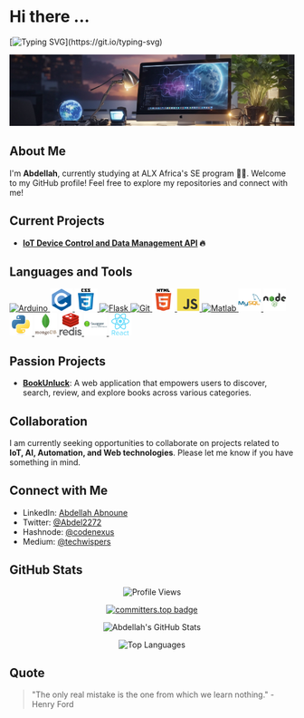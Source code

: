 # Hi there ...
[![Typing SVG](https://readme-typing-svg.demolab.com?font=&pause=250&color=088AF7DE&random=false&width=435&lines=Hi+there+.+.+.)](https://git.io/typing-svg)

![Banner Image](banner.png)

## About Me

I'm **Abdellah**, currently studying at ALX Africa's SE program 👨‍💻. Welcome to my GitHub profile! Feel free to explore my repositories and connect with me!

## Current Projects

- **[IoT Device Control and Data Management API](https://github.com/abdel2000-dply/iot-control-system) 🔥**

## Languages and Tools

<p align="left">
  <a href="https://www.arduino.cc/" target="_blank" rel="noreferrer">
    <img src="https://cdn.worldvectorlogo.com/logos/arduino-1.svg" alt="Arduino" width="40" height="40"/>
  </a>
  <a href="https://www.cprogramming.com/" target="_blank" rel="noreferrer">
    <img src="https://raw.githubusercontent.com/devicons/devicon/master/icons/c/c-original.svg" alt="C" width="40" height="40"/>
  </a>
  <a href="https://www.w3schools.com/css/" target="_blank" rel="noreferrer">
    <img src="https://raw.githubusercontent.com/devicons/devicon/master/icons/css3/css3-original-wordmark.svg" alt="CSS3" width="40" height="40"/>
  </a>
  <a href="https://flask.palletsprojects.com/" target="_blank" rel="noreferrer">
    <img src="https://www.vectorlogo.zone/logos/pocoo_flask/pocoo_flask-icon.svg" alt="Flask" width="40" height="40"/>
  </a>
  <a href="https://git-scm.com/" target="_blank" rel="noreferrer">
    <img src="https://www.vectorlogo.zone/logos/git-scm/git-scm-icon.svg" alt="Git" width="40" height="40"/>
  </a>
  <a href="https://www.w3.org/html/" target="_blank" rel="noreferrer">
    <img src="https://raw.githubusercontent.com/devicons/devicon/master/icons/html5/html5-original-wordmark.svg" alt="HTML5" width="40" height="40"/>
  </a>
  <a href="https://developer.mozilla.org/en-US/docs/Web/JavaScript" target="_blank" rel="noreferrer">
    <img src="https://raw.githubusercontent.com/devicons/devicon/master/icons/javascript/javascript-original.svg" alt="JavaScript" width="40" height="40"/>
  </a>
  <a href="https://www.mathworks.com/" target="_blank" rel="noreferrer">
    <img src="https://upload.wikimedia.org/wikipedia/commons/2/21/Matlab_Logo.png" alt="Matlab" width="40" height="40"/>
  </a>
  <a href="https://www.mysql.com/" target="_blank" rel="noreferrer">
    <img src="https://raw.githubusercontent.com/devicons/devicon/master/icons/mysql/mysql-original-wordmark.svg" alt="MySQL" width="40" height="40"/>
  </a>
  <a href="https://nodejs.org" target="_blank" rel="noreferrer">
    <img src="https://raw.githubusercontent.com/devicons/devicon/master/icons/nodejs/nodejs-original-wordmark.svg" alt="Node.js" width="40" height="40"/>
  </a>
  <a href="https://www.python.org" target="_blank" rel="noreferrer">
    <img src="https://raw.githubusercontent.com/devicons/devicon/master/icons/python/python-original.svg" alt="Python" width="40" height="40"/>
  </a>
  <a href="https://www.mongodb.com/" target="_blank" rel="noreferrer">
    <img src="https://raw.githubusercontent.com/devicons/devicon/master/icons/mongodb/mongodb-original-wordmark.svg" alt="MongoDB" width="40" height="40"/>
  </a>
  <a href="https://redis.io/" target="_blank" rel="noreferrer">
    <img src="https://raw.githubusercontent.com/devicons/devicon/master/icons/redis/redis-original-wordmark.svg" alt="Redis" width="40" height="40"/>
  </a>
  <a href="https://swagger.io/" target="_blank" rel="noreferrer">
    <img src="https://raw.githubusercontent.com/devicons/devicon/master/icons/swagger/swagger-original-wordmark.svg" alt="Swagger" width="40" height="40"/>
  </a>
  <a href="https://reactjs.org/" target="_blank" rel="noreferrer">
    <img src="https://raw.githubusercontent.com/devicons/devicon/master/icons/react/react-original-wordmark.svg" alt="React" width="40" height="40"/>
  </a>
</p>

## Passion Projects

- **[BookUnluck](https://github.com/abdel2000-dply/BookUnluck)**: A web application that empowers users to discover, search, review, and explore books across various categories.

## Collaboration

I am currently seeking opportunities to collaborate on projects related to **IoT, AI, Automation, and Web technologies**. Please let me know if you have something in mind.


## Connect with Me

* LinkedIn: [Abdellah Abnoune](https://www.linkedin.com/in/abdellah-abnoune-646299180)
* Twitter: [@Abdel2272](https://twitter.com/Abdel2272)
* Hashnode: [@codenexus](https://hashnode.com/@codenexus)
* Medium: [@techwispers](https://medium.com/@techwispers)

## GitHub Stats

<p align="center">
  <img src="https://komarev.com/ghpvc/?username=abdel2000-dply&label=Profile%20views&color=0e75b6&style=flat" alt="Profile Views"/>
</p>

<p align="center">
  <a href="https://user-badge.committers.top/morocco_public/abdel2000-dply">
    <img src="https://user-badge.committers.top/morocco_public/abdel2000-dply.svg" alt="committers.top badge"/>
  </a>
</p>

<p align="center">
  <img src="https://github-readme-stats.vercel.app/api?username=abdel2000-dply&show_icons=true&theme=radical" alt="Abdellah's GitHub Stats"/>
</p>

<p align="center">
  <img src="https://github-readme-stats.vercel.app/api/top-langs/?username=abdel2000-dply&layout=compact" alt="Top Languages"/>
</p>

## Quote

> "The only real mistake is the one from which we learn nothing." - Henry Ford
